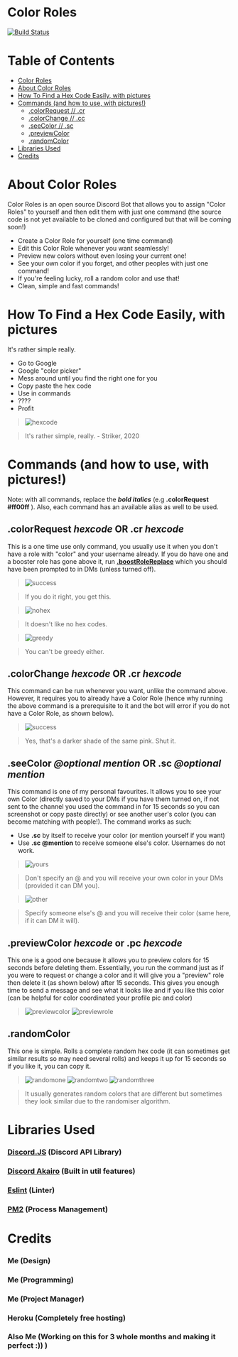 # Color Roles

[![Build Status](https://travis-ci.com/strikerfrfx/color-roles.svg?branch=master)](https://travis-ci.com/strikerfrfx/color-roles)

# Table of Contents

- [Color Roles](#color-roles)
- [About Color Roles](#about-color-roles)
- [How To Find a Hex Code Easily, with pictures](#how-to-find-a-hex-code-easily--with-pictures)
- [Commands (and how to use, with pictures!)](#commands--and-how-to-use--with-pictures--)
  * [.colorRequest // .cr](#colorchange-hexcode-or-cr-hexcode)
  * [.colorChange // .cc](#colorchange----hexcode----or-cr----hexcode---)
  * [.seeColor // .sc](#seecolor-optional-mention-or-sc-optional-mention)
  * [.previewColor](#seecolor-optional-mention-or-sc-optional-mention)
  * [.randomColor](#randomcolor)
- [Libraries Used](#libraries-used)
- [Credits](#credits)

# About Color Roles
Color Roles is an open source Discord Bot that allows you to assign "Color Roles" to yourself and then edit them with just one command (the source code is not yet available to be cloned and configured but that will be coming soon!)

  - Create a Color Role for yourself (one time command)
  - Edit this Color Role whenever you want seamlessly!
  - Preview new colors without even losing your current one!
  - See your own color if you forget, and other peoples with just one command!
  - If you're feeling lucky, roll a random color and use that!
  - Clean, simple and fast commands!

# How To Find a Hex Code Easily, with pictures
It's rather simple really. 
- Go to Google
- Google "color picker"
- Mess around until you find the right one for you
- Copy paste the hex code
- Use in commands
- ????
- Profit


> ![hexcode](https://i.imgur.com/NagTN1M.png)

> It's rather simple, really.
> \- Striker, 2020

# Commands (and how to use, with pictures!)
Note: with all commands, replace the ***bold italics*** (e.g **.colorRequest #ff00ff** ). Also, each command has an available alias as well to be used.

## .colorRequest ***hexcode*** OR .cr ***hexcode***
This is a one time use only command, you usually use it when you don't have a role with "color" and your username already. If you do have one and a booster role has gone above it, run **[.boostRoleReplace](.boostRoleReplace)** which you should have been prompted to in DMs (unless turned off).

> ![success](https://i.imgur.com/TBPtKew.png)

> If you do it right, you get this.

> ![nohex](https://i.imgur.com/assf0r3.png)

> It doesn't like no hex codes.

> ![greedy](https://i.imgur.com/O8Tm6uT.png)

> You can't be greedy either.

## .colorChange ***hexcode*** OR .cr ***hexcode***
This command can be run whenever you want, unlike the command above. However, it requires you to already have a Color Role (hence why running the above command is a prerequisite to it and the bot will error if you do not have a Color Role, as shown below). 

> ![success](https://i.imgur.com/noPeCuG.png)

> Yes, that's a darker shade of the same pink. Shut it.

## .seeColor ***@optional mention*** OR .sc ***@optional mention***
This command is one of my personal favourites. It allows you to see your own Color (directly saved to your DMs if you have them turned on, if not sent to the channel you used the command in for 15 seconds so you can screenshot or copy paste directly) or see another user's color (you can become matching with people!). The command works as such: 
- Use **.sc** by itself to receive your color (or mention yourself if you want)
- Use **.sc @mention** to receive someone else's color. Usernames do not work.

> ![yours](https://i.imgur.com/IgHCfr3.png)

> Don't specify an @ and you will receive your own color in your DMs (provided it can DM you).

> ![other](https://i.imgur.com/5O9G6gN.png)

> Specify someone else's @ and you will receive their color (same here, if it can DM it will).

## .previewColor ***hexcode*** or .pc ***hexcode***
This one is a good one because it allows you to preview colors for 15 seconds before deleting them. Essentially, you run the command just as if you were to request or change a color and it will give you a "preview" role then delete it (as shown below) after 15 seconds. This gives you enough time to send a message and see what it looks like and if you like this color (can be helpful for color coordinated your profile pic and color)
> ![previewcolor](https://i.imgur.com/ESW0oZ2.png)
> ![previewrole](https://i.imgur.com/aw3gE8s.png)

## .randomColor
This one is simple. Rolls a complete random hex code (it can sometimes get similar results so may need several rolls) and keeps it up for 15 seconds so if you like it, you can copy it.

> ![randomone](https://i.imgur.com/VE59SnW.png)
> ![randomtwo](https://i.imgur.com/9laoPu5.png)
> ![randomthree](https://i.imgur.com/Bd33xGM.png)

> It usually generates random colors that are different but sometimes they look similar due to the randomiser algorithm.

# Libraries Used
### [Discord.JS](https://github.com/discordjs/discord.js) (Discord API Library)
### [Discord Akairo](https://github.com/discord-akairo/discord-akairo) (Built in util features)
### [Eslint](https://eslint.org/) (Linter)
### [PM2](https://pm2.keymetrics.io/) (Process Management)

# Credits
### Me (Design)
### Me (Programming)
### Me (Project Manager)
### Heroku (Completely free hosting)
### Also Me (Working on this for 3 whole months and making it perfect :)) )


